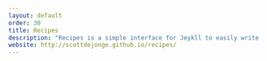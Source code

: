 ```yaml
---
layout: default
order: 30
title: Recipes
description: "Recipes is a simple interface for Jeykll to easily write and record personal recipes."
website: http://scottdejonge.github.io/recipes/
---
```

